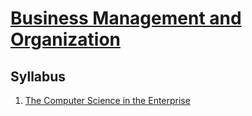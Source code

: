 # [Business Management and Organization](https://fenix.ciencias.ulisboa.pt/degrees/engenharia-informatica-564500436615277/disciplina-curricular/846155801952518)

## Syllabus
1. [The Computer Science in the Enterprise](./1-the-cse-in-the-corporation.md)

